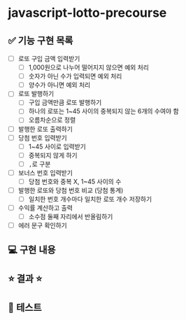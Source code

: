 # javascript-lotto-precourse

## ✅ 기능 구현 목록

- [ ] 로또 구입 금액 입력받기
  - [ ] 1,000원으로 나누어 떨어지지 않으면 예외 처리
  - [ ] 숫자가 아닌 수가 입력되면 예외 처리
  - [ ] 양수가 아니면 예외 처리
- [ ] 로또 발행하기
  - [ ] 구입 금액만큼 로또 발행하기
  - [ ] 하나의 로또는 1~45 사이의 중복되지 않는 6개의 수여야 함
  - [ ] 오름차순으로 정렬
- [ ] 발행한 로또 출력하기
- [ ] 당첨 번호 입력받기
  - [ ] 1~45 사이로 입력받기
  - [ ] 중복되지 않게 하기
  - [ ] `,`로 구분
- [ ] 보너스 번호 입력받기
  - [ ] 당첨 번호와 중복 X, 1~45 사이의 수
- [ ] 발행한 로또와 당첨 번호 비교 (당첨 통계)
  - [ ] 일치한 번호 개수마다 일치한 로또 개수 저장하기
- [ ] 수익률 계산하고 출력
  - [ ] 소수점 둘째 자리에서 반올림하기
- [ ] 에러 문구 확인하기

## 💻 구현 내용

## ⭐️ 결과 ⭐️

## 🤔 테스트
